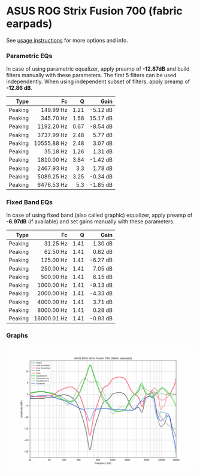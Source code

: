 # ASUS ROG Strix Fusion 700 (fabric earpads)
See [usage instructions](https://github.com/jaakkopasanen/AutoEq#usage) for more options and info.

### Parametric EQs
In case of using parametric equalizer, apply preamp of **-12.87dB** and build filters manually
with these parameters. The first 5 filters can be used independently.
When using independent subset of filters, apply preamp of **-12.86 dB**.

| Type    | Fc          |    Q | Gain     |
|--------:|------------:|-----:|---------:|
| Peaking | 149.99 Hz   | 1.21 | -5.12 dB |
| Peaking | 345.70 Hz   | 1.58 | 15.17 dB |
| Peaking | 1192.20 Hz  | 0.67 | -8.54 dB |
| Peaking | 3737.99 Hz  | 2.48 | 5.77 dB  |
| Peaking | 10555.88 Hz | 2.48 | 3.07 dB  |
| Peaking | 35.18 Hz    | 1.26 | 1.31 dB  |
| Peaking | 1810.00 Hz  | 3.84 | -1.42 dB |
| Peaking | 2467.93 Hz  | 3.3  | 1.78 dB  |
| Peaking | 5089.25 Hz  | 3.25 | -0.34 dB |
| Peaking | 6476.53 Hz  | 5.3  | -1.85 dB |

### Fixed Band EQs
In case of using fixed band (also called graphic) equalizer, apply preamp of **-6.97dB**
(if available) and set gains manually with these parameters.

| Type    | Fc          |    Q | Gain     |
|--------:|------------:|-----:|---------:|
| Peaking | 31.25 Hz    | 1.41 | 1.30 dB  |
| Peaking | 62.50 Hz    | 1.41 | 0.82 dB  |
| Peaking | 125.00 Hz   | 1.41 | -6.27 dB |
| Peaking | 250.00 Hz   | 1.41 | 7.05 dB  |
| Peaking | 500.00 Hz   | 1.41 | 6.15 dB  |
| Peaking | 1000.00 Hz  | 1.41 | -9.13 dB |
| Peaking | 2000.00 Hz  | 1.41 | -4.33 dB |
| Peaking | 4000.00 Hz  | 1.41 | 3.71 dB  |
| Peaking | 8000.00 Hz  | 1.41 | 0.28 dB  |
| Peaking | 16000.01 Hz | 1.41 | -0.93 dB |

### Graphs
![](./ASUS%20ROG%20Strix%20Fusion%20700%20(fabric%20earpads).png)